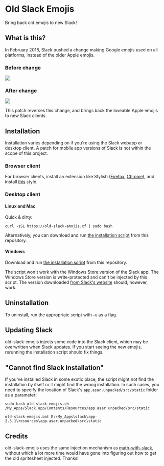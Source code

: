 # Old Slack Emojis

Bring back old emojis to new Slack!

## What is this?
In February 2018, Slack pushed a change making Google emojis used on all platforms, instead of the older Apple emojis.

### Before change

![](https://i.imgur.com/oQYpzcH.png)

### After change

![](https://i.imgur.com/46NPVv2.png)

This patch reverses this change, and brings back the loveable Apple emojis to new Slack clients.

## Installation
Installation varies depending on if you're using the Slack webapp or desktop client. A patch for mobile app versions of Slack is not
within the scope of this project.

### Browser client

For browser clients, install an extension like Stylish ([Firefox](https://addons.mozilla.org/en-US/firefox/addon/stylish/),
[Chrome](https://chrome.google.com/webstore/detail/stylish-custom-themes-for/fjnbnpbmkenffdnngjfgmeleoegfcffe?hl=en)),
and install [this](https://userstyles.org/styles/155342/old-slack-emojis) style.

### Desktop client
#### Linux and Mac
Quick & dirty:

```shell
curl -sSL https://old-slack-emojis.cf | sudo bash
```

Alternatively, you can download and run
[the installation script](https://raw.githubusercontent.com/Xyene/old-slack-emojis/master/old-slack-emojis.sh) from this repository.

#### Windows
Download and run [the installation script](https://raw.githubusercontent.com/Xyene/old-slack-emojis/master/old-slack-emojis.bat)
from this repository.

The script won't work with the Windows Store version of the Slack app. The Windows Store version is write-protected and can't be
injected by this script. The version downloaded [from Slack's website](https://slack.com/downloads/windows)
should, however, work.

## Uninstallation
To uninstall, run the appropriate script with `-u` as a flag.

## Updating Slack
old-slack-emojis injects some code into the Slack client, which may be overwritten when Slack updates. If you start seeing the new
emojis, rerunning the installation script should fix things.

## "Cannot find Slack installation"

If you've installed Slack in some exotic place, the script might not find the installation by itself or it might find the
wrong installation. In such cases, you need to specify the location of Slack's `app.asar.unpacked/src/static` folder as a parameter:

```shell
sudo bash old-slack-emojis.sh /My_Apps/Slack.app/Contents/Resources/app.asar.unpacked/src/static
```

```shell
old-slack-emojis.bat E:\My_Apps\slack\app-2.5.1\resources\app.asar.unpacked\src\static
```

## Credits
old-slack-emojis uses the same injection mechanism as [math-with-slack](https://github.com/fsavje/math-with-slack), without which
a lot more time would have gone into figuring out how to get the old spritesheet injected. Thanks!
